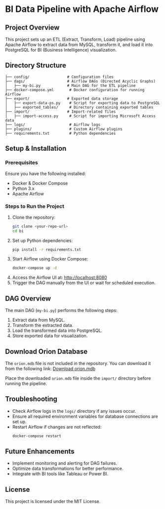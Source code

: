 # BI Data Pipeline with Apache Airflow

## Project Overview
This project sets up an ETL (Extract, Transform, Load) pipeline using Apache Airflow to extract data from MySQL, transform it, and load it into PostgreSQL for BI (Business Intelligence) visualization.

## Directory Structure
```
├── config/                 # Configuration files
├── dags/                   # Airflow DAGs (Directed Acyclic Graphs)
│   ├── my-bi.py            # Main DAG for the ETL pipeline
├── docker-compose.yml       # Docker configuration for running Airflow
├── export/                 # Exported data storage
│   ├── export-data-ps.py    # Script for exporting data to PostgreSQL
│   ├── exported_tables/     # Directory containing exported tables
├── import/                 # Import-related files
│   ├── import-access.py     # Script for importing Microsoft Access data
├── logs/                    # Airflow logs
├── plugins/                 # Custom Airflow plugins
├── requirements.txt         # Python dependencies
```

## Setup & Installation
### Prerequisites
Ensure you have the following installed:
- Docker & Docker Compose
- Python 3.x
- Apache Airflow

### Steps to Run the Project
1. Clone the repository:
   ```bash
   git clone <your-repo-url>
   cd bi
   ```
2. Set up Python dependencies:
   ```bash
   pip install -r requirements.txt
   ```
3. Start Airflow using Docker Compose:
   ```bash
   docker-compose up -d
   ```
4. Access the Airflow UI at: [http://localhost:8080](http://localhost:8080)
5. Trigger the DAG manually from the UI or wait for scheduled execution.

## DAG Overview
The main DAG (`my-bi.py`) performs the following steps:
1. Extract data from MySQL.
2. Transform the extracted data.
3. Load the transformed data into PostgreSQL.
4. Store exported data for visualization.

## Download Orion Database
The `orion.mdb` file is not included in the repository. You can download it from the following link:
[Download orion.mdb](<link>)

Place the downloaded `orion.mdb` file inside the `import/` directory before running the pipeline.

## Troubleshooting
- Check Airflow logs in the `logs/` directory if any issues occur.
- Ensure all required environment variables for database connections are set up.
- Restart Airflow if changes are not reflected:
  ```bash
  docker-compose restart
  ```

## Future Enhancements
- Implement monitoring and alerting for DAG failures.
- Optimize data transformations for better performance.
- Integrate with BI tools like Tableau or Power BI.

## License
This project is licensed under the MIT License.

